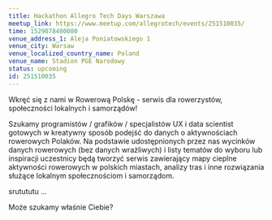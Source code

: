 ```yaml
---
title: Hackathon Allegro Tech Days Warszawa
meetup_link: https://www.meetup.com/allegrotech/events/251510035/
time: 1529078400000
venue_address_1: Aleja Poniatowskiego 1
venue_city: Warsaw
venue_localized_country_name: Poland
venue_name: Stadion PGE Narodowy
status: upcoming
id: 251510035
---
```


Wkręć się z nami w Rowerową Polskę -
serwis dla rowerzystów, społeczności lokalnych i samorządów!

Szukamy programistów / grafików / specjalistów UX i data scientist gotowych w kreatywny sposób podejść do danych o aktywnościach rowerowych Polaków.
Na podstawie udostępnionych przez nas wycinków danych rowerowych (bez danych wrażliwych) i listy tematów do wyboru lub inspiracji uczestnicy będą tworzyć serwis zawierający mapy cieplne aktywności rowerowych w polskich miastach, analizy tras i inne rozwiązania służące lokalnym społecznościom i samorządom.

srutututu ...

Może szukamy właśnie Ciebie?
